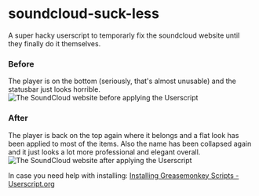 soundcloud-suck-less
====================

A super hacky userscript to temporarly fix the soundcloud website until they finally do it themselves. 

### Before
The player is on the bottom (seriously, that's almost unusable) and the statusbar just looks horrible. 
![The SoundCloud website before applying the Userscript](http://i.imgur.com/VPCBEY7.png)

### After
The player is back on the top again where it belongs and a flat look has been applied to most of the items. Also the name has been collapsed again and it just looks a lot more professional and elegant overall. 
![The SoundCloud website after applying the Userscript](http://i.imgur.com/7tUSghk.png)

In case you need help with installing: [Installing Greasemonkey Scripts - Userscript.org](http://userscripts.org:8080/about/installing)
